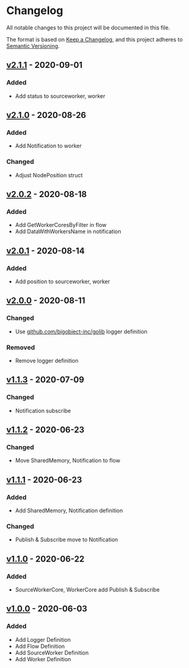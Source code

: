 # Changelog

All notable changes to this project will be documented in this file.

The format is based on [Keep a Changelog](https://keepachangelog.com/en/1.0.0/),
and this project adheres to [Semantic Versioning](https://semver.org/spec/v2.0.0.html).

## [v2.1.1] - 2020-09-01

### Added

- Add status to sourceworker, worker

## [v2.1.0] - 2020-08-26

### Added

- Add Notification to worker

### Changed

- Adjust NodePosition struct

## [v2.0.2] - 2020-08-18

### Added

- Add GetWorkerCoresByFilter in flow
- Add DataWithWorkersName in notification

## [v2.0.1] - 2020-08-14

### Added

- Add position to sourceworker, worker

## [v2.0.0] - 2020-08-11

### Changed

- Use [github.com/bigobject-inc/golib](https://github.com/bigobject-inc/golib) logger definition

### Removed

- Remove logger definition

## [v1.1.3] - 2020-07-09

### Changed

- Notification subscribe

## [v1.1.2] - 2020-06-23

### Changed

- Move SharedMemory, Notification to flow

## [v1.1.1] - 2020-06-23

### Added

- Add SharedMemory, Notification definition

### Changed

- Publish & Subscribe move to Notification

## [v1.1.0] - 2020-06-22

### Added

- SourceWorkerCore, WorkerCore add Publish & Subscribe

## [v1.0.0] - 2020-06-03

### Added

- Add Logger Definition
- Add Flow Definition
- Add SourceWorker Definition
- Add Worker Definition

[v2.1.1]: https://github.com/bigobject-inc/going-definition/archive/v2.1.1.zip
[v2.1.0]: https://github.com/bigobject-inc/going-definition/archive/v2.1.0.zip
[v2.0.2]: https://github.com/bigobject-inc/going-definition/archive/v2.0.2.zip
[v2.0.1]: https://github.com/bigobject-inc/going-definition/archive/v2.0.1.zip
[v2.0.0]: https://github.com/bigobject-inc/going-definition/archive/v2.0.0.zip
[v1.1.3]: https://github.com/bigobject-inc/going-definition/archive/v1.1.3.zip
[v1.1.2]: https://github.com/bigobject-inc/going-definition/archive/v1.1.2.zip
[v1.1.1]: https://github.com/bigobject-inc/going-definition/archive/v1.1.1.zip
[v1.1.0]: https://github.com/bigobject-inc/going-definition/archive/v1.1.0.zip
[v1.0.0]: https://github.com/bigobject-inc/going-definition/archive/v1.0.0.zip
